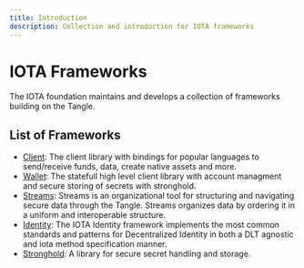 ```yaml
---
title: Introduction
description: Collection and introdoction for IOTA frameworks
---
```


# IOTA Frameworks

The IOTA foundation maintains and develops a collection of frameworks building on the Tangle.

## List of Frameworks

- [Client](/iota.rs/welcome): 
  The client library with bindings for popular languages to send/receive funds, data, create native assets and more.
- [Wallet](/wallet.rs/welcome):
  The statefull high level client library with account managment and secure storing of secrets with stronghold.
- [Streams](streams):
  Streams is an organizational tool for structuring and navigating secure data through the Tangle. Streams organizes data by ordering it in a uniform and interoperable structure.
- [Identity](identity):
  The IOTA Identity framework implements the most common standards and patterns for Decentralized Identity in both a DLT agnostic and iota method specification manner.
- [Stronghold](stronghold):
  A library for secure secret handling and storage.
